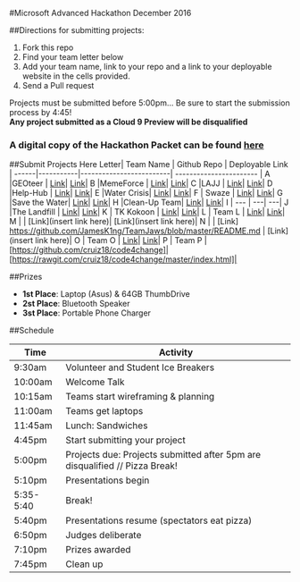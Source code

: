 #Microsoft Advanced Hackathon December 2016

##Directions for submitting projects:
1. Fork this repo
2. Find your team letter below
3. Add your team name, link to your repo and a link to your deployable website in the cells provided.
4. Send a Pull request

Projects must be submitted before 5:00pm... Be sure to start the submission process by 4:45!  
**Any project submitted as a Cloud 9 Preview will be disqualified**

### A digital copy of the Hackathon Packet can be found [here](https://docs.google.com/document/d/1_5A_7kOpoXuPOsdFP_FGPwwH2Ny7AJI5IhSqT32NZ4c/edit?usp=sharing)

##Submit Projects Here
Letter| Team Name |        Github Repo      |      Deployable Link    | 
------|-----------|-------------------------| ----------------------- |
A     |GEOteer  | [Link](https://github.com/jpprieto/GEOteer)| [Link](https://rawgit.com/jpprieto/GEOteer/master/page1.html)|
B     |MemeForce          | [Link](https://github.com/mdepuy/trashcollection)| [Link](https://cdn.rawgit.com/mdepuy/trashcollection/v1.1/intro.html)|
C     |LAJJ           | [Link](https://github.com/joelc1337/scriptEdDecHackathon/blob/master/scenario.html)| [Link](https://cdn.rawgit.com/joelc1337/scriptEdDecHackathon/master/scenario.html)|
D     |Help-Hub | [Link](https://github.com/Andrea-Cajamarca/dec2016Hackathon)| [Link](https://cdn.rawgit.com/Andrea-Cajamarca/dec2016Hackathon/master/Help-Hub/Drugs/drugs.html)|
E     |Water Crisis| [Link](https://github.com/Kayahma23/Water-Crisis)| [Link](https://rawgit.com/Kayahma23/Water-Crisis/master/home.html)|
F     |     Swaze      | [Link](https://github.com/franklin97/wazeforefugees)| [Link](https://preview.c9users.io/franklin97/syrianrefugees1/final.html?_c9_id=livepreview0&_c9_host=https://ide.c9.io)|
G     |Save the Water| [Link](https://github.com/jocelynr/environmental-hackathon)| [Link](https://cdn.rawgit.com/jocelynr/environmental-hackathon/master/index.html)|
H     |Clean-Up Team| [Link](https://github.com/EpicHoward/hackathon)| [Link](https://epichoward.github.io/hackathon/)|
I     |      ---  | ---| ---|
J     |The Landfill | [Link](https://github.com/rosarivera123/scripted-hackathon-2016)| [Link](https://cdn.rawgit.com/rosarivera123/scripted-hackathon-2016/master/intro-page.html)|
K     |     TK Kokoon      | [Link](https://github.com/evelyncarrera22/team_k)| [Link](https://cdn.rawgit.com/evelyncarrera22/team_k/master/firstpage.html)|
L     |      Team L     | [Link](https://github.com/kevinhui98/hackathon_2016_team_L)| [Link](https://cdn.rawgit.com/kevinhui98/hackathon_2016_team_L/master/index.html)|
M     |           | [Link](insert link here)| [Link](insert link here)|
N     |           | [Link] https://github.com/JamesK1ng/TeamJaws/blob/master/README.md | [Link](insert link here)|
O     |    Team O       | [Link](https://github.com/azizyokubjonov/let-s-talk)| [Link](https://rawgit.com/azizyokubjonov/let-s-talk/master/index.html)|
P     |     Team P      | [https://github.com/cruiz18/code4change]| [https://rawgit.com/cruiz18/code4change/master/index.html]|
		

##Prizes
* **1st Place**: Laptop (Asus) & 64GB ThumbDrive
* **2st Place**: Bluetooth Speaker
* **3st Place**: Portable Phone Charger 


##Schedule

Time         | Activity        | 
--------------------|------------------|
9:30am | Volunteer and Student Ice Breakers   | 
10:00am       | Welcome Talk    | 
10:15am  | Teams start wireframing & planning      | 
11:00am      | Teams get laptops  | 
11:45am           | Lunch: Sandwiches    | 
4:45pm           | Start submitting your project   | 
5:00pm         | Projects due: Projects submitted after 5pm are disqualified // Pizza Break!      |
5:10pm         | Presentations begin     | 
5:35-5:40            | Break!   | 
5:40pm           | Presentations resume (spectators eat pizza) |
6:50pm           | Judges deliberate | 
7:10pm           | Prizes awarded |
7:45pm           | Clean up |
